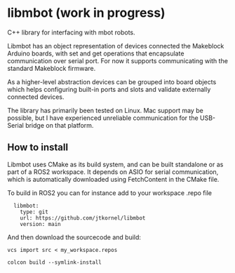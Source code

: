 # libmbot (work in progress)
C++ library for interfacing with mbot robots.

Libmbot has an object representation of devices connected the Makeblock Arduino boards, with set and get operations that encapsulate communication over serial port. For now it supports communicating with the standard Makeblock firmware.

As a higher-level abstraction devices can be grouped into board objects which helps configuring built-in ports and slots and validate externally connected devices.

The library has primarily been tested on Linux. Mac support may be possible, but I have experienced unreliable communication for the USB-Serial bridge on that platform.

## How to install

Libmbot uses CMake as its build system, and can be built standalone or as part of a ROS2 workspace. It depends on ASIO for serial communication, which is automatically downloaded using FetchContent in the CMake file.

To build in ROS2 you can for instance add to your workspace .repo file
```
  libmbot:
    type: git
    url: https://github.com/jtkornel/libmbot
    version: main

```
And then download the sourcecode and build:
```
vcs import src < my_workspace.repos

colcon build --symlink-install
```
